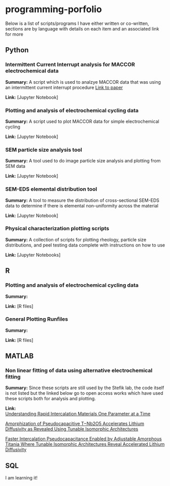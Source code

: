# programming-porfolio
Below is a list of scripts/programs I have either written or co-written, sections are by language with details on each item and an associated link for more
## Python
### Intermittent Current Interrupt analysis for MACCOR electrochemical data
**Summary:** A script which is used to analzye MACCOR data that was using an intermittent current interrupt procedure [Link to paper](https://www.nature.com/articles/s41467-023-37989-6)

**Link:** [Jupyter Notebook]

### Plotting and analysis of electrochemical cycling data
**Summary:** A script used to plot MACCOR data for simple electrochemical cycling

**Link:** [Jupyter Notebook]

### SEM particle size analysis tool
**Summary:** A tool used to do image particle size analysis and plotting from SEM data

**Link:** [Jupyter Notebook]

### SEM-EDS elemental distribution tool
**Summary:** A tool to measure the distribution of cross-sectional SEM-EDS data to determine if there is elemental non-uniformity across the material

**Link:** [Jupyter Notebook]

### Physical characterization plotting scripts
**Summary:** A collection of scripts for plotting rheology, particle size distributions, and peel testing data complete with instructions on how to use

**Link:** [Jupyter Notebooks]

## R
### Plotting and analysis of electrochemical cycling data
**Summary:**

**Link:** [R files]

### General Plotting Runfiles
**Summary:**

**Link:** [R files]

## MATLAB
### Non linear fitting of data using alternative electrochemical fitting
**Summary:** Since these scripts are still used by the Stefik lab, the code itself is not listed but the linked below go to open access works which have used these scripts both for analysis and plotting.

**Link:** <br/>
[Understanding Rapid Intercalation Materials One Parameter at a Time](https://advanced.onlinelibrary.wiley.com/doi/10.1002/adfm.202204126)

[Amorphization of Pseudocapacitive T−Nb2O5 Accelerates Lithium Diffusivity as Revealed Using Tunable Isomorphic Architectures](https://chemistry-europe.onlinelibrary.wiley.com/doi/10.1002/batt.202200056)

[Faster Intercalation Pseudocapacitance Enabled by Adjustable Amorphous Titania Where Tunable Isomorphic Architectures Reveal Accelerated Lithium Diffusivity](https://chemistry-europe.onlinelibrary.wiley.com/doi/10.1002/batt.202200122)

## SQL
I am learning it!
